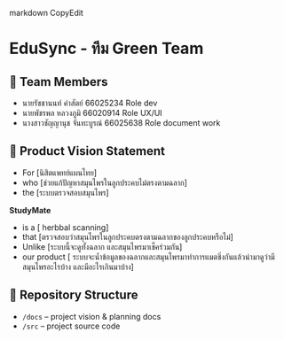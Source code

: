 markdown
CopyEdit
# EduSync - ทีม Green Team

## 👥 Team Members
- นายรัชชานนท์ คำสัตย์ 66025234   Role dev
- นายพัชรพล หลวงภูมิ 66020914  Role UX/UI 
- นางสาวชัญญานุช จันทะบูรณ์ 66025638 Role document work

## 🎯 Product Vision Statement
- For [นิสิตแพทย์แผนไทย]
- who [ช่วยแก้ปัญหาสมุนไพรในลูกประคบไม่ตรงตามฉลาก]
- the [ระบบตรวจสอบสมุนไพร]

**StudyMate**
- is a [ herbbal scanning]
- that [ตรวจสอบว่าสมุนไพรในลูกประคบตรงตามฉลากของลูกประคบหรือไม่]
- Unlike [ระบบนี้จะดูทั้งฉลาก และสมุนไพรมาเช็คร่วมกัน]
- our product [ ระบบจะน้ำข้อมูลของฉลากและสมุนไพรมาทำการแมตชิ่งกันแล้วนำมาดูว่ามีสมุนไพรอะไรบ้าง และมีอะไรเกินมาบ้าง]

## 🔗 Repository Structure
- `/docs` – project vision & planning docs
- `/src` – project source code

